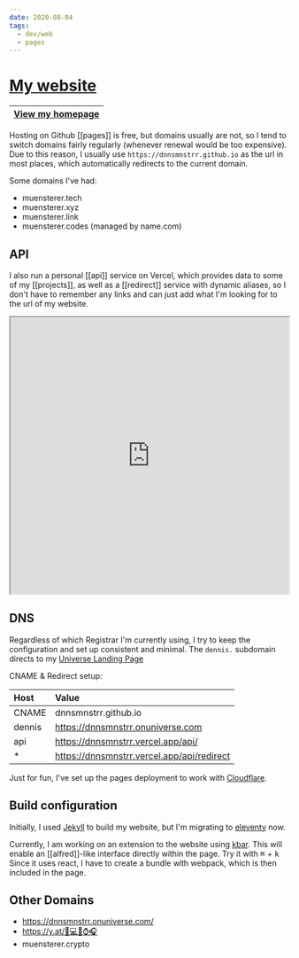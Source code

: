 ```yaml
---
date: 2020-08-04
tags:
  - dev/web
  - pages
---
```


# [My website](https://dnnsmnstrr.github.io)

|[View my homepage](https://dnnsmnstrr.github.io)|
|---|


Hosting on Github [[pages]] is free, but domains usually are not, so I tend to switch domains fairly regularly (whenever renewal would be too expensive). Due to this reason, I usually use `https://dnnsmnstrr.github.io` as the url in most places, which automatically redirects to the current domain.

Some domains I've had:
- muensterer.tech
- muensterer.xyz
- muensterer.link
- muensterer.codes (managed by name.com)

## API
I also run a personal [[api]] service on Vercel, which provides data to some of my [[projects]], as well as a [[redirect]] service with dynamic aliases, so I don't have to remember any links and can just add what I'm looking for to the url of my website.


<iframe src="https://dnnsmnstrr.github.io" title="Current website" width='100%' height='500px'></iframe>

## DNS

Regardless of which Registrar I'm currently using, I try to keep the configuration and set up consistent and minimal. The `dennis.` subdomain directs to my [Universe Landing Page](https://dnnsmnstrr.onuniverse.com)

CNAME & Redirect setup:

| Host | Value |
| :------------- | :------------- |
| CNAME       | dnnsmnstrr.github.io       |
| dennis      | https://dnnsmnstrr.onuniverse.com   |
| api       | https://dnnsmnstrr.vercel.app/api/    |
| *       | https://dnnsmnstrr.vercel.app/api/redirect    |

Just for fun, I've set up the pages deployment to work with [Cloudflare](https://dash.cloudflare.com).

## Build configuration

Initially, I used [Jekyll](https://jekyllrb.com/) to build my website, but I'm migrating to [eleventy](https://www.11ty.dev/) now.

Currently, I am working on an extension to the website using [kbar](https://github.com/timc1/kbar). This will enable an [[alfred]]-like interface directly within the page. Try it with <kbd>⌘</kbd> + <kbd>k</kbd>
Since it uses react, I have to create a bundle with webpack, which is then included in the page.

## Other Domains
- https://dnnsmnstrr.onuniverse.com/
- https://y.at/🤖💻📱⌚🎧
- muensterer.crypto